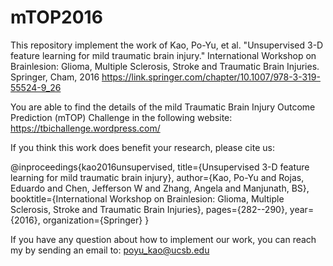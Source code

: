 # mTOP2016
This repository implement the work of Kao, Po-Yu, et al. "Unsupervised 3-D feature learning for mild traumatic brain injury." International Workshop on Brainlesion: Glioma, Multiple Sclerosis, Stroke and Traumatic Brain Injuries. Springer, Cham, 2016
https://link.springer.com/chapter/10.1007/978-3-319-55524-9_26


You are able to find the details of the mild Traumatic Brain Injury Outcome Prediction (mTOP) Challenge in the following website:
https://tbichallenge.wordpress.com/

If you think this work does benefit your research, please cite us:

@inproceedings{kao2016unsupervised,
  title={Unsupervised 3-D feature learning for mild traumatic brain injury},
  author={Kao, Po-Yu and Rojas, Eduardo and Chen, Jefferson W and Zhang, Angela and Manjunath, BS},
  booktitle={International Workshop on Brainlesion: Glioma, Multiple Sclerosis, Stroke and Traumatic Brain Injuries},
  pages={282--290},
  year={2016},
  organization={Springer}
}

If you have any question about how to implement our work, you can reach my by sending an email to: poyu_kao@ucsb.edu
